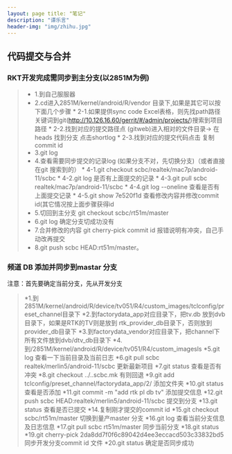 ```yaml
---
layout: page title: "笔记"
description: "谭乐言"
header-img: "img/zhihu.jpg"
---
```


## 代码提交与合并

### RKT开发完成需同步到主分支(以2851M为例)

> * 1.到自己服服器
> * 2.cd进入2851M/kernel/android/R/vendor 目录下,如果是其它可以按下面几个步骤
    * 2-1.如果提供sync code Excel表格，则先找path路径关键词到git(http://10.126.16.60/gerrit/#/admin/projects/)搜索到项目路径
    * 2-2.找到对应的提交路径点 (gitweb)进入相对的文件目录-> 在heads 找到分支 点击shortlog
    * 2-3.找到对应的提交代码点击 复制commit id
> * 3.git log
> * 4.查看需要同步提交的记录log (如果分支不对，先切换分支)（或者直接在git 搜索到的）
    * 4-1.git checkout scbc/realtek/mac7p/android-11/scbc
    * 4-2.git log 是否有上面提交的记录
    * 4-3.git pull scbc realtek/mac7p/android-11/scbc
    * 4-4.git log --oneline 查看是否有上面提交记录
    * 4-5.git show 7e520f1d 查看修改内容并修改commit id(其它情况按上面步骤获得id
> * 5.切回到主分支 git checkout scbc/rt51m/master
> * 6.git log 确定分支切成功没有
> * 7.合并修改的内容 git cherry-pick commit id 报错说明有冲突，自己手动改再提交
> * 8.git push scbc HEAD:rt51m/master。

### 频道 DB 添加并同步到mastar 分支

注意：首先要确定当前分支，先从开发分支

> *1.到2851M/kernel/android/R/device/tv051/R4/custom_images/tclconfig/preset_channel目录下
> *2.到factorydata_app对应目录下，把tv.db 放到dvb目录下，如果是RTK的TV则是放到 rtk_provider_db目录下，否则放到provider_db目录下
> *3.到factorydata_vendor对应目录下，把channel下所有文件放到dvb/dtv_db目录下
> *4.到/2851M/kernel/android/R/device/tv051/R4/custom_imagesls
> *5.git log 查看一下当前目录及当前日志
> *6.git pull scbc realtek/merlin5/android-11/scbc 更新最新项目
> *7.git status 查看是否有冲突
> *8.git checkout ../..scbc.mk 有则回退
> *9.git add tclconfig/preset_channel/factorydata_app/2/ 添加文件夹
> *10.git status 查看是否添加 
> *11.git commit -m "add rtk pl db tv" 添加提交信息 
> *12.git push scbc HEAD:realtek/merlin5/android-11/scbc 提交到分支
> *13.git status 查看是否已提交 
> *14.复制刚才提交的commit id 
> *15.git checkout scbc/rt51m/master 切换到量产master 分支
> *16.git log 查看当前分支信息及日志信息 
> *17.git pull scbc rt51m/master 同步当前分支 
> *18.git status 
> *19.git cherry-pick 2da8dd7f0f6c89042d4ee3eccacd503c33832bd5 同步开发分支commit id 文件 
> *20.git status 确定是否同步成功



